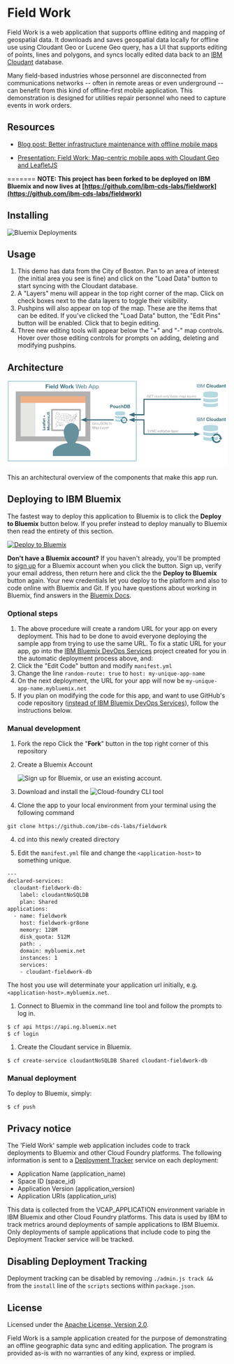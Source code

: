 # Field Work

Field Work is a web application that supports offline editing and mapping of geospatial data. It downloads and saves geospatial data locally for offline use using Cloudant Geo or Lucene Geo query, has a UI that supports editing of points, lines and polygons, and syncs locally edited data back to an [IBM Cloudant](https://cloudant.com/) database.

Many field-based industries whose personnel are disconnected from communications networks -- often in remote areas or even underground -- can benefit from this kind of offline-first mobile application.  This demonstration is designed for utilities repair personnel who need to capture events in work orders.

## Resources
- [Blog post: Better infrastructure maintenance with offline mobile maps](https://developer.ibm.com/clouddataservices/2016/03/07/better-infrastructure-maintenance-with-offline-mobile-maps/)

- [Presentation: Field Work: Map-centric mobile apps with Cloudant Geo and LeafletJS ](http://www.slideshare.net/rajrsingh/field-work-mapcentric-mobile-apps-with-cloudant-geo-and-leafletjs)

=======
**NOTE: This project has been forked to be deployed on IBM Bluemix and now lives at [https://github.com/ibm-cds-labs/fieldwork](https://github.com/ibm-cds-labs/fieldwork)**

## Installing

![Bluemix Deployments](https://deployment-tracker.mybluemix.net/stats/5995ba4616bcc1cfbc56ab72f0c152ea/badge.svg)


## Usage

1. This demo has data from the City of Boston. Pan to an area of interest (the initial area you see is fine) and click on the "Load Data" button to start syncing with the Cloudant database. 
1. A "Layers" menu will appear in the top right corner of the map. Click on check boxes next to the data layers to toggle their visibility. 
1. Pushpins will also appear on top of the map. These are the items that can be edited. If you've clicked the "Load Data" button, the "Edit Pins" button will be enabled. Click that to begin editing. 
1. Three new editing tools will appear below the "+" and "-" map controls. Hover over those editing controls for prompts on adding, deleting and modifying  pushpins.

## Architecture

![field work architecture](./fieldwork-app-graphics.png)

This an architectural overview of the components that make this app run.


## Deploying to IBM Bluemix

The fastest way to deploy this application to Bluemix is to click the **Deploy to Bluemix** button below. If you prefer instead to deploy manually to Bluemix then read the entirety of this section.

[![Deploy to Bluemix](https://deployment-tracker.mybluemix.net/stats/5995ba4616bcc1cfbc56ab72f0c152ea/button.svg)](https://bluemix.net/deploy?repository=https://github.com/ibm-cds-labs/fieldwork.git)

**Don't have a Bluemix account?** If you haven't already, you'll be prompted to [sign up](http://www.ibm.com/cloud-computing/bluemix/) for a Bluemix account when you click the button.  Sign up, verify your email address, then return here and click the the **Deploy to Bluemix** button again. Your new credentials let you deploy to the platform and also to code online with Bluemix and Git. If you have questions about working in Bluemix, find answers in the [Bluemix Docs](https://www.ng.bluemix.net/docs/).

### Optional steps

1. The above procedure will create a random URL for your app on every deployment. This had to be done to avoid everyone deploying the sample app from trying to use the same URL. To fix a static URL for your app, go into the [IBM Bluemix DevOps Services](https://hub.jazz.net/) project created for you in the automatic deployment process above, and:
  1. Click the "Edit Code" button and modify `manifest.yml` 
  2. Change the line `random-route: true` to `host: my-unique-app-name`
  3. On the next deployment, the URL for your app will now be `my-unique-app-name.mybluemix.net`
2. If you plan on modifying the code for this app, and want to use GitHub's code repository ([instead of IBM Bluemix DevOps Services](https://hub.jazz.net/)), follow the instructions below. 

### Manual development

1. Fork the repo
  Click the "**Fork**" button in the top right corner of this repository
  
1. Create a Bluemix Account

    ![Sign up](http://www.ibm.com/cloud-computing/bluemix/) for Bluemix, or use an existing account.

2. Download and install the ![Cloud-foundry CLI](https://www.ng.bluemix.net/docs/#starters/install_cli.html) tool

3. Clone the app to your local environment from your terminal using the following command

  ```
  git clone https://github.com/ibm-cds-labs/fieldwork
  ```

4. cd into this newly created directory

5. Edit the `manifest.yml` file and change the `<application-host>` to something unique.

  ```
  ---
  declared-services: 
    cloudant-fieldwork-db:
      label: cloudantNoSQLDB
      plan: Shared
  applications:
    - name: fieldwork
      host: fieldwork-gr8one
      memory: 128M
      disk_quota: 512M
      path: .
      domain: mybluemix.net
      instances: 1
      services:
      - cloudant-fieldwork-db
  ```
  The host you use will determinate your application url initially, e.g. `<application-host>.mybluemix.net`.

1. Connect to Bluemix in the command line tool and follow the prompts to log in.

  ```
  $ cf api https://api.ng.bluemix.net
  $ cf login
  ```

1. Create the Cloudant service in Bluemix.
  ```
  $ cf create-service cloudantNoSQLDB Shared cloudant-fieldwork-db
  ```
  
### Manual deployment

To deploy to Bluemix, simply:

  ```
  $ cf push
  ```

## Privacy notice
The 'Field Work' sample web application includes code to track deployments to Bluemix and other Cloud Foundry platforms. The following information is sent to a [Deployment Tracker](https://github.com/cloudant-labs/deployment-tracker) service on each deployment:

* Application Name (application_name)
* Space ID (space_id)
* Application Version (application_version)
* Application URIs (application_uris)

This data is collected from the VCAP_APPLICATION environment variable in IBM Bluemix and other Cloud Foundry platforms. This data is used by IBM to track metrics around deployments of sample applications to IBM Bluemix. Only deployments of sample applications that include code to ping the Deployment Tracker service will be tracked.

## Disabling Deployment Tracking

Deployment tracking can be disabled by removing `./admin.js track && ` from the `install` line of the `scripts` sections within `package.json`.

## License

Licensed under the [Apache License, Version 2.0](LICENSE.txt).


Field Work is a sample application created for the purpose of demonstrating an offline geographic data sync and editing application. The program is provided as-is with no warranties of any kind, express or implied. 
